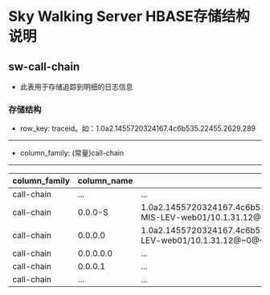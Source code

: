 # Sky Walking Server HBASE存储结构说明
## sw-call-chain
- 此表用于存储追踪到明细的日志信息
### 存储结构
- row_key: traceid。如：1.0a2.1455720324167.4c6b535.22455.2629.289
---
- column_family: (常量)call-chain
---
|column_family|column_name|column_value|
| ----------- |---------| ----------|
|call-chain|...|...|
|call-chain|0.0.0-S|1.0a2.1455720324167.4c6b535.22455.2629.289@~0.0@~0@~dubbo://10.1.31.12:20188/com.ai.aisse.core.rest.ExpenseInitApi.searchMembersinfo(String)@~1455720324205@~38@~ITSC-MIS-LEV-web01/10.1.31.12@~0@~ @~D@~true@~ @~17112@~aisse-dubbo@~5@~S|
|call-chain|0.0.0.0|1.0a2.1455720324167.4c6b535.22455.2629.289@~0.0.0@~0@~com.ai.aisse.core.dao.impl.EmployeeInfoDaoImpl.selectEmployee(java.lang.String)@~1455720324209@~19@~ITSC-MIS-LEV-web01/10.1.31.12@~0@~ @~M@~false@~@~17112@~aisse-dubbo@~5@~L|
|call-chain|0.0.0.0.0|...|
|call-chain|0.0.0.1|...|
|call-chain|...|...|
